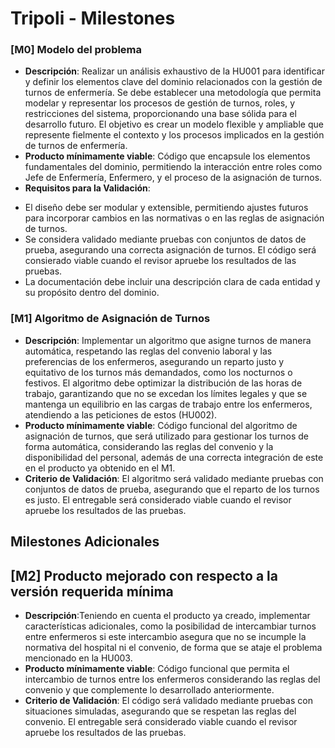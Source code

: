 # Tripoli - Milestones

### [M0] Modelo del problema
+ **Descripción**: Realizar un análisis exhaustivo de la HU001 para identificar y definir los elementos clave del dominio relacionados con la gestión de turnos de enfermería. Se debe establecer una metodología que permita modelar y representar los procesos de gestión de turnos, roles, y restricciones del sistema, proporcionando una base sólida para el desarrollo futuro. El objetivo es crear un modelo flexible y ampliable que represente fielmente el contexto y los procesos implicados en la gestión de turnos de enfermería.
+ **Producto mínimamente viable**: Código que encapsule los elementos fundamentales del dominio, permitiendo la interacción entre roles como Jefe de Enfermería, Enfermero, y el proceso de la asignación de turnos.
+ **Requisitos para la Validación**:
- El diseño debe ser modular y extensible, permitiendo ajustes futuros para incorporar cambios en las normativas o en las reglas de asignación de turnos.
- Se considera validado mediante pruebas con conjuntos de datos de prueba, asegurando una correcta asignación de turnos. El código será consierado viable cuando el revisor apruebe los resultados de las pruebas.
- La documentación debe incluir una descripción clara de cada entidad y su propósito dentro del dominio.

### [M1] Algoritmo de Asignación de Turnos
+ **Descripción**: Implementar un algoritmo que asigne turnos de manera automática, respetando las reglas del convenio laboral y las preferencias de los enfermeros, asegurando un reparto justo y equitativo de los turnos más demandados, como los nocturnos o festivos. El algoritmo debe optimizar la distribución de las horas de trabajo, garantizando que no se excedan los límites legales y que se mantenga un equilibrio en las cargas de trabajo entre los enfermeros, atendiendo a las peticiones de estos (HU002).
+ **Producto mínimamente viable**: Código funcional del algoritmo de asignación de turnos, que será utilizado para gestionar los turnos de forma automática, considerando las reglas del convenio y la disponibilidad del personal, además de una correcta integración de este en el producto ya obtenido en el M1.
+ **Criterio de Validación**: El algoritmo será validado mediante pruebas con conjuntos de datos de prueba, asegurando que el reparto de los turnos es justo. El entregable será considerado viable cuando el revisor apruebe los resultados de las pruebas.

## Milestones Adicionales

## [M2] Producto mejorado con respecto a la versión requerida mínima
+ **Descripción**:Teniendo en cuenta el producto ya creado, implementar características adicionales, como la posibilidad de intercambiar turnos entre enfermeros si este intercambio asegura que no se incumple la normativa del hospital ni el convenio, de forma que se ataje el problema mencionado en la HU003.
+ **Producto mínimamente viable**: Código funcional que permita el intercambio de turnos entre los enfermeros considerando las reglas del convenio y que complemente lo desarrollado anteriormente.
+ **Criterio de Validación**: El código será validado mediante pruebas con situaciones simuladas, asegurando que se respetan las reglas del convenio. El entregable será considerado viable cuando el revisor apruebe los resultados de las pruebas.

